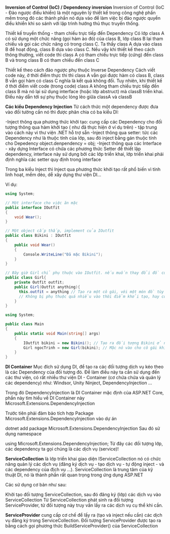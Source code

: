 **Inversion of Control (IoC) / Dependency inversion**
Inversion of Control (IoC - Đảo ngược điều khiển) là một nguyên lý thiết kế trong công nghệ phần mềm trong đó các thành phần nó dựa vào để làm việc bị đảo ngược quyền điều khiển khi so sánh với lập trình hướng thủ thục truyền thống.

Thiết kế truyền thống - tham chiếu trực tiếp đến Dependency
Có lớp class A có sử dụng một chức năng (gọi hàm ào đó) của class B, lớp class B lại tham chiếu và gọi các chức năng có trong class C. Ta thấy class A dựa vào class B để hoạt động, class B dựa vào class C. Nếu vậy khi thiết kế theo cách thông thường, viết code thì class A có tham chiếu trực tiếp (cứng) đến class B và trong class B có tham chiếu đến class C


Thiết kế theo cách đảo ngược phụ thuộc Inverse Dependency
Cách viết code này, ở thời điểm thực thi thì class A vẫn gọi được hàm có class B, class B vẫn gọi hàm có class C nghĩa là kết quả không đổi. Tuy nhiên, khi thiết kế ở thời điểm viết code (trong code) class A không tham chiếu trực tiếp đến class B mà nó lại sử dụng interface (hoặc lớp abstruct) mà classB triển khai. Điều này dẫn tới sự phụ thuộc lỏng lẻo giữa classA và classB

**Các kiểu Dependency Injection**
Từ cách thức một dependency được đưa vào đối tường cần nó thì được phân chia có ba kiểu DI:

-Inject thông qua phương thức khởi tạo: cung cấp các Dependency cho đối tượng thông qua hàm khởi tạo ( như đã thực hiện ở ví dụ trên) - tập trung vào cách này vì thư viện .NET hỗ trợ sẵn
-Inject thông qua setter: tức các Dependency như là thuộc tính của lớp, sau đó inject bằng gán thuộc tính cho Depedency object.denpendency = obj;
-Inject thông qua các Interface - xây dựng Interface có chứa các phương thức Setter để thiết lập dependency, interface này sử dụng bởi các lớp triển khai, lớp triển khai phải định nghĩa các setter quy định trong interface

Trong ba kiểu Inject thì Inject qua phương thức khởi tạo rất phổ biến vì tính linh hoạt, mềm dẻo, dễ xây dựng thư viện DI...

Ví dụ:
```csharp
using System;

// Một interface cho việc ăn mặc
public interface IOutfit
{
    void Wear();
}

// Một object cấp thấp, implement của IOutfit
public class Bikini : IOutfit
{
    public void Wear()
    {
        Console.WriteLine("Đã mặc Bikini");
    }
}

// Bây giờ Girl chỉ phụ thuộc vào IOutfit. nếu muốn thay đổi đồ của cô gái, chúng ta chỉ cần cho IOutfit một thể hiện mới.
public class Girl{
    private Outfit outfit;
    public Girl(Outfit anything){
      this.outfit = anything // Tạo ra một cô gái, với một món đồ tùy biến
      // Không bị phụ thuộc quá nhiều vào thời điểm khởi tạo, hay code.
    }
}

using System;

public class Main
{
    public static void Main(string[] args)
    {
        IOutfit bikini = new Bikini(); // Tạo ra đối tượng Bikini ở ngoài đối tượng
        Girl ngocTrinh = new Girl(bikini); // Mặc nó vào cho cô gái khi tạo ra cô ấy.
    }
}

```

**DI Container**
Mục đích sử dụng DI, để tạo ra các đối tượng dịch vụ kéo theo là các Dependency của đối tượng đó. Để làm điều này ta cần sử dụng đến các thư viện, có rất nhiều thư viện DI - Container (cơ chứa chứa và quản lý các dependency) như: Windsor, Unity Ninject, DependencyInjection ...

Trong đó DependencyInjection là DI Container mặc định của ASP.NET Core, phần này tìm hiểu về DI Container này Microsoft.Extensions.DependencyInjection

Trước tiên phải đảm bảo tích hợp Package Microsoft.Extensions.DependencyInjection vào dự án

dotnet add package Microsoft.Extensions.DependencyInjection
Sau đó sử dụng namespace

using  Microsoft.Extensions.DependencyInjection;
Từ đây các đối tượng lớp, các dependency ta gọi chúng là các dịch vụ (service)!

**ServiceCollection** là lớp triển khai giao diện IServiceCollection nó có chức năng quản lý các dịch vụ (đăng ký dịch vụ - tạo dịch vụ - tự động inject - và các dependency của địch vụ ...). ServiceCollection là trung tâm của kỹ thuật DI, nó là thành phần rất quan trọng trong ứng dụng ASP.NET

Các sử dụng cơ bản như sau:

Khởi tạo đối tượng ServiceCollection, sau đó đăng ký (lớp) các dịch vụ vào ServiceCollection
Từ ServiceCollection phát sinh ra đối tượng ServiceProvider, từ đối tượng này truy vấn lấy ra các dịch vụ cụ thể khi cần.

**ServiceProvider** cung cấp cơ chế để lấy ra (tạo và inject nếu cần) các dịch vụ đăng ký trong ServiceCollection. Đối tượng ServiceProvider được tạo ra bằng cách gọi phương thức BuildServiceProvider() của ServiceCollection